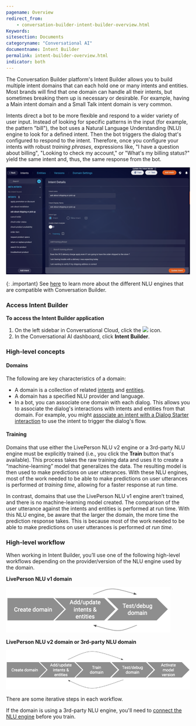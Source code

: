 ```yaml
---
pagename: Overview
redirect_from:
    - conversation-builder-intent-builder-overview.html
Keywords:
sitesection: Documents
categoryname: "Conversational AI"
documentname: Intent Builder
permalink: intent-builder-overview.html
indicator: both
---
```


The Conversation Builder platform's Intent Builder allows you to build multiple intent domains that can each hold one or many intents and entities. Most brands will find that one domain can handle all their intents, but sometimes breaking them up is necessary or desirable. For example, having a Main intent domain and a Small Talk intent domain is very common.

Intents direct a bot to be more flexible and respond to a wider variety of user input. Instead of looking for specific patterns in the input (for example, the pattern "bill"), the bot uses a Natural Language Understanding (NLU) engine to look for a defined intent. Then the bot triggers the dialog that's configured to respond to the intent. Therefore, once you configure your intents with robust *training phrases*, expressions like, "I have a question about billing", "Looking to check my account," or "What's my billing status?" yield the same intent and, thus, the same response from the bot.

<img class="fancyimage" style="width:800px" src="img/ConvoBuilder/ib_intentDetails.png">

{: .important}
See [here](intent-builder-natural-language-understanding.html) to learn more about the different NLU engines that are compatible with Conversation Builder.

### Access Intent Builder

**To access the Intent Builder application**

1. On the left sidebar in Conversational Cloud, click the <img style="width:30px" src="img/ConvoBuilder/icon_cb.png"> icon.
2. In the Conversational AI dashboard, click **Intent Builder**.

### High-level concepts

#### Domains

The following are key characteristics of a domain:

* A domain is a collection of related [intents](intent-builder-intents.html) and [entities](intent-builder-entities.html).
* A domain has a specified NLU provider and language.
* In a bot, you can associate one domain with each dialog. This allows you to associate the dialog's interactions with intents and entities from that domain. For example, you might [associate an intent with a Dialog Starter interaction](conversation-builder-assist.html) to use the intent to trigger the dialog's flow.

#### Training

Domains that use either the LivePerson NLU v2 engine or a 3rd-party NLU engine must be explicitly trained (i.e., you click the **Train** button that's available). This process takes the raw training data and uses it to create a “machine-learning” model that generalizes the data. The resulting model is then used to make predictions on user utterances. With these NLU engines, most of the work needed to be able to make predictions on user utterances is performed *at training time*, allowing for a faster response at run time.

In contrast, domains that use the LivePerson NLU v1 engine aren’t trained, and there is no machine-learning model created. The comparison of the user utterance against the intents and entities is performed at run time. With this NLU engine, be aware that the larger the domain, the more time the prediction response takes. This is because most of the work needed to be able to make predictions on user utterances is performed *at run time*.

### High-level workflow

When working in Intent Builder, you’ll use one of the following high-level workflows depending on the provider/version of the NLU engine used by the domain.

**LivePerson NLU v1 domain**

<img style="width:450px" src="img/ConvoBuilder/ib_highLevelWorkflow1.png">

**LivePerson NLU v2 domain or 3rd-party NLU domain**

<img style="width:725px" src="img/ConvoBuilder/ib_highLevelWorkflow2.png">

There are some iterative steps in each workflow.

If the domain is using a 3rd-party NLU engine, you'll need to [connect the NLU engine](intent-builder-natural-language-understanding.html#connect-a-3rd-party-nlu-engine) before you train.

